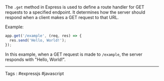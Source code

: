 The `.get` method in Express is used to define a route handler for GET requests to a specified endpoint. It determines how the server should respond when a client makes a GET request to that URL.

Example:
```javascript
app.get('/example', (req, res) => {
  res.send('Hello, World!');
});
```

In this example, when a GET request is made to `/example`, the server responds with "Hello, World!".
___

Tags : #expressjs #javascript 
